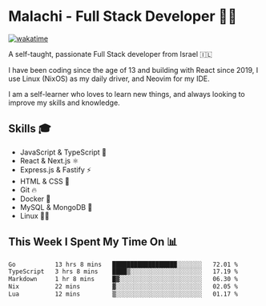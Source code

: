 # Malachi - Full Stack Developer 🚀🔥
[![wakatime](https://wakatime.com/badge/user/112ec769-e669-4b78-a46f-cf4343930741.svg)](https://wakatime.com/@112ec769-e669-4b78-a46f-cf4343930741)

A self-taught, passionate Full Stack developer from Israel 🇮🇱

I have been coding since the age of 13 and building with React since 2019, I use Linux (NixOS) as my daily driver, and Neovim for my IDE.

I am a self-learner who loves to learn new things, and always looking to improve my skills and knowledge.

## Skills 🎓
- JavaScript & TypeScript 💎
- React & Next.js ⚛️
- Express.js & Fastify ⚡️
- HTML & CSS 🎨
- Git 🔥
- Docker 🐳
- MySQL & MongoDB 💾
- Linux 👨‍💻

## This Week I Spent My Time On 📊
<!--START_SECTION:waka-->

```txt
Go           13 hrs 8 mins   ██████████████████░░░░░░░   72.01 %
TypeScript   3 hrs 8 mins    ████▒░░░░░░░░░░░░░░░░░░░░   17.19 %
Markdown     1 hr 8 mins     █▓░░░░░░░░░░░░░░░░░░░░░░░   06.30 %
Nix          22 mins         ▓░░░░░░░░░░░░░░░░░░░░░░░░   02.05 %
Lua          12 mins         ▒░░░░░░░░░░░░░░░░░░░░░░░░   01.17 %
```

<!--END_SECTION:waka-->
